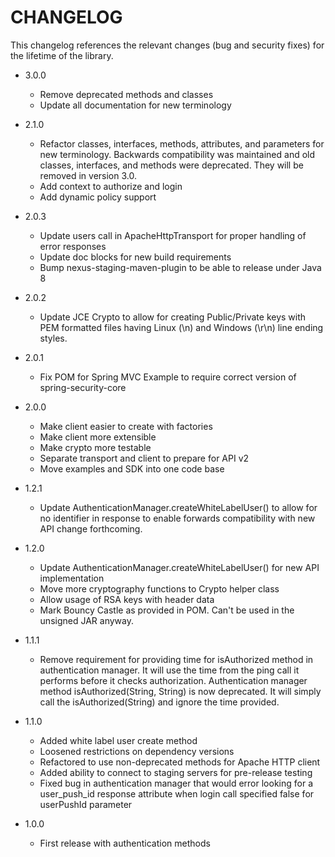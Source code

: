 # CHANGELOG

This changelog references the relevant changes (bug and security fixes) for the lifetime of the library.
  * 3.0.0
    * Remove deprecated methods and classes
    * Update all documentation for new terminology
  * 2.1.0
    * Refactor classes, interfaces, methods, attributes, and parameters for new terminology. Backwards compatibility
        was maintained and old classes, interfaces, and methods were deprecated. They will be removed in version 3.0.
    * Add context to authorize and login
    * Add dynamic policy support

  * 2.0.3
    * Update users call in ApacheHttpTransport for proper handling of error responses
    * Update doc blocks for new build requirements
    * Bump nexus-staging-maven-plugin to be able to release under Java 8

  * 2.0.2
    * Update JCE Crypto to allow for creating Public/Private keys with PEM formatted files having Linux (\n) and
        Windows (\r\n) line ending styles.

  * 2.0.1
    * Fix POM for Spring MVC Example to require correct version of spring-security-core

  * 2.0.0
    * Make client easier to create with factories
    * Make client more extensible
    * Make crypto more testable
    * Separate transport and client to prepare for API v2
    * Move examples and SDK into one code base

  * 1.2.1
    * Update AuthenticationManager.createWhiteLabelUser() to allow for no identifier in response to enable forwards
        compatibility with new API change forthcoming.

  * 1.2.0
    * Update AuthenticationManager.createWhiteLabelUser() for new API implementation
    * Move more cryptography functions to Crypto helper class
    * Allow usage of RSA keys with header data
    * Mark Bouncy Castle as provided in POM.  Can't be used in the unsigned JAR anyway.

  * 1.1.1
    * Remove requirement for providing time for isAuthorized method in authentication manager.  It will use
        the time from the ping call it performs before it checks authorization. Authentication manager method
        isAuthorized(String, String) is now deprecated.  It will simply call the isAuthorized(String) and ignore the
        time provided.

  * 1.1.0
    * Added white label user create method
    * Loosened restrictions on dependency versions
    * Refactored to use non-deprecated methods for Apache HTTP client
    * Added ability to connect to staging servers for pre-release testing
    * Fixed bug in authentication manager that would error looking for a user_push_id response attribute when login call
        specified false for userPushId parameter

  * 1.0.0
    * First release with authentication methods
